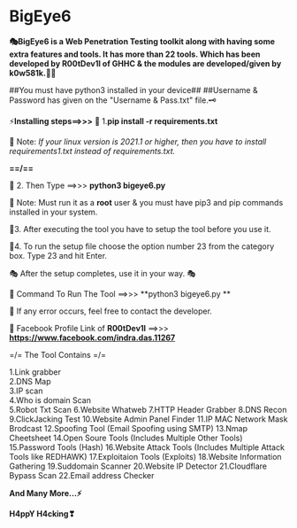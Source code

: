 # BigEye6

**🎭BigEye6 is a Web Penetration Testing toolkit along with having some extra features and tools. It has more than 22 tools. Which has been developed by R00tDev1l of GHHC &amp; the modules are developed/given by **k0w581k**.👨‍💻**

##You must have python3 installed in your device##
##Username & Password has given on the "Username & Pass.txt" file.🗝


⚡**Installing steps==>>>**
🎯 1.**pip install -r requirements.txt**

📝 Note: _If your linux version is 2021.1 or higher, then you have to install  requirements1.txt instead of requirements.txt._

**==/==**

🎯 2.  Then Type ==>>> **python3 bigeye6.py**

📝 Note: Must run it as a **root** user & you must have pip3 and pip commands installed in your system.

🎯3. After executing the tool you have to setup the tool before you use it.

🎯4. To run the setup file choose the option number 23 from the category box. Type 23 and hit Enter.

🎭 After the setup completes, use it in your way. 🎭

🔐 Command To Run The Tool ==>>> **python3 bigeye6.py
**



📌 If any error occurs, feel free to contact the developer.

🔗 Facebook Profile Link of **R00tDev1l** ==>>> **https://www.facebook.com/indra.das.11267**


=/= The Tool Contains =/=

1.Link grabber\
2.DNS Map\
3.IP scan\
4.Who is domain Scan\
5.Robot Txt Scan
6.Website Whatweb
7.HTTP Header Grabber
8.DNS Recon
9.ClickJacking Test
10.Website Admin Panel Finder
11.IP MAC Network Mask Brodcast
12.Spoofing Tool (Email Spoofing using SMTP)
13.Nmap Cheetsheet
14.Open Soure Tools (Includes Multiple Other Tools)
15.Password Tools (Hash)
16.Website Attack Tools (Includes Multiple Attack Tools like REDHAWK)
17.Exploitaion Tools (Exploits)
18.Website Information Gathering
19.Suddomain Scanner
20.Website IP Detector
21.Cloudflare Bypass Scan
22.Email address Checker

**And Many More...⚡**

**H4ppY H4cking❣**

